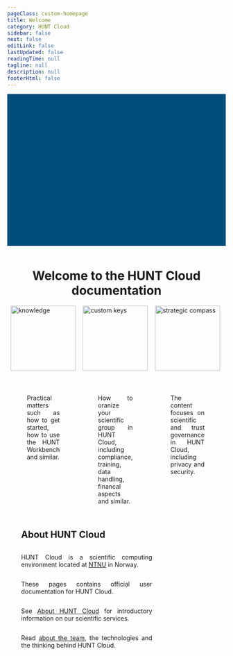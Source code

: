 ```yaml
---
pageClass: custom-homepage
title: Welcome
category: HUNT Cloud
sidebar: false
next: false
editLink: false
lastUpdated: false
readingTime: null
tagline: null
description: null
footerHtml: false
---
```


<script setup>

</script>


<div class="hc-container">
  <div class="hc-header">
    <div class="hc-header-img"></div>
  </div>
  <div class="hc-content">
    <div class="hc-title">
      <h1>Welcome to the HUNT Cloud documentation</h1>
    </div>
    <div class="hc-row">
      <div class="hc-column-4">
        <a href="/do-science/"><img alt="knowledge" height="150" src="/img/hunt-cloud_bottle-of-knowledge_200px.png" /></a>
        <VuetifyButton id="btn1" class="hc-btn" color="primary" label="Do science" href="/do-science/" block />
        <p>
          Practical matters such as how to get started, how to use the HUNT Workbench and similar.
        </p>
      </div>
      <div class="hc-column-4">
        <a href="/coordination/"><img alt="custom keys" height="150" src="/img/hunt-cloud_the-keymakers_200px.jpg" /></a>
        <VuetifyButton id="btn2" class="hc-btn" color="primary" label="Administer science" href="/coordination/" block />
        <p>
          How to oranize your scientific group in HUNT Cloud, including compliance, training, data handling, financal aspects and similar.
        </p>
      </div>
      <div class="hc-column-4">
        <a href="/governance/"><img alt="strategic compass" height="150" src="/img/hunt-cloud_strategic-compass_200px.png" /></a>
        <VuetifyButton id="btn3" class="hc-btn" color="primary" label="Govern science" href="/governance/" block />
        <p>
          The content focuses on scientific and trust governance in HUNT Cloud, including privacy and security.
        </p>
      </div>
    </div>
    <div class="hc-row">
      <div class="hc-column-8">
        <h2>About HUNT Cloud</h2>
        <p>
          HUNT Cloud is a scientific computing environment located at <a href="https://www.ntnu.edu/">NTNU</a> in Norway.
        </p>
        <p>
          These pages contains official user documentation for HUNT Cloud.
        </p>
        <p>
          See <a href="https://www.ntnu.edu/mh/huntcloud">About HUNT Cloud</a> for introductory information on our scientific services.
        </p>
        <p>Read <a href="/about">about the team</a>, the technologies and the thinking behind HUNT Cloud.</p>
      </div>
      <div class="hc-column-4">
        <div class="mascot"></div>
      </div>
    </div>
  </div>
</div>


<style scoped>

.theme-default-content {
  max-width: none !important;
  padding: 0 !important;
}

.hc-header {
  width: 100vw;
  max-width: 100%;
  margin-bottom: 12px;
}

.hc-header-img {
  background-image: url("https://assets.hdc.ntnu.no/assets/artworks/hunt-cloud_explore_medium.jpg");
  background-position: 50% 72%;
  //background-attachment: fixed;
  background-repeat: no-repeat;
  background-size: cover;
  background-color: #004c7b;
  width: 100vw;
  max-width: 100%;
  height: 350px;
  object-fit: fill;
  margin: 0 auto !important;
}

.hc-btn {
  display: flex;
  justify-content: center;
  align-items: center;
  margin-left: 20px;
  margin-right: 20px;
  margin-top: 16px;
  /* width: 90%; */
}

.hc-title {
  display: flex;
  justify-content: center;
  /* align-items: center; */
  text-align: center;
  max-width: 960px;
  margin: 0 auto !important;
}

.hc-content {
  display: grid;
  max-width: 960px;
  margin: 0 auto !important;
}

.hc-row {
  justify-content: center;
  align-items: start;
  vertical-align: top;
}

.hc-column-4 {
  justify-self: start;
  display: grid;
  float: left;
  width: 80%;
  min-height: 12px;
  padding-bottom: 12px;
  margin-left: 0px;
  margin-right: 0px;
  text-align: justify;
  justify-content: center;
  align-items: center;
}

.hc-column-4 a {
  justify-self: center;
  padding-bottom: 24px;
}

.hc-column-4 p {
  justify-self: center;
  padding-left: 32px;
  padding-right: 32px;
}

.hc-column-4:has(div.mascot) {
  /* height: 100%; */
  margin-left: 0;
  margin-right: 0;
  min-height: 100px;
}

div .mascot {
  display: block;
  align-self: stretch;
}

.hc-column-8 {
  justify-self: start;
  display: grid;
  float: left;
  width: 80%;
  min-height: 12px;
  padding-bottom: 12px;
  /* margin-left: 10px;
  margin-right: 10px; */
  text-align: justify;
}

.hc-column-8:has(p) {
  padding-left: 32px;
  padding-right: 32px;
}

@media (min-width: 720px) {

  .hc-column-8 {
    width: 60%;
    margin-left: 0;
    margin-right: 0;
  }

  .hc-column-4 {
    width: 33%;
    margin-left: 0;
    margin-right: 0;
  }

}

</style>

